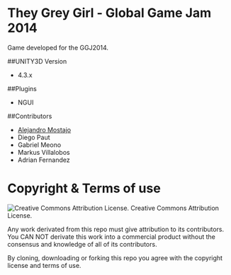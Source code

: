 They Grey Girl - Global Game Jam 2014
============
Game developed for the GGJ2014.

##UNITY3D Version
* 4.3.x

##Plugins
* NGUI

##Contributors
* [Alejandro Mostajo](http://about.me/amostajo)
* Diego Paut
* Gabriel Meono
* Markus Villalobos
* Adrian Fernandez

Copyright & Terms of use
========================
![Creative Commons Attribution License.](http://creativecommons.org.nz/wp-content/uploads/2012/05/by.png) Creative Commons Attribution License.

Any work derivated from this repo must give attribution to its contributors. You CAN NOT derivate this work into a commercial product without the consensus and knowledge of all of its contributors.

By cloning, downloading or forking this repo you agree with the copyright license and terms of use.